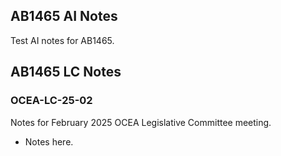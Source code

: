 ## AB1465 AI Notes

Test AI notes for AB1465. 

## AB1465 LC Notes

### OCEA-LC-25-02

Notes for February 2025 OCEA Legislative Committee meeting.
- Notes here.
